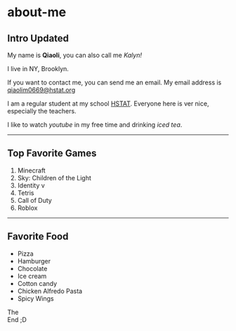 # about-me

## Intro Updated

My name is **Qiaoli**, you can also call me *Kalyn!*

I live in NY, Brooklyn.

If you want to contact me, you can send me an email. My email address is qiaolim0669@hstat.org

I am a regular student at my school [HSTAT](https://www.hstat.org). Everyone here is ver nice, especially the teachers.

I like to watch *youtube* in my free time and drinking *iced tea*.

---

## Top Favorite Games

1. Minecraft
2. Sky: Children of the Light
3. Identity v
4. Tetris
5. Call of Duty
6. Roblox

---

## Favorite Food

- Pizza
- Hamburger
- Chocolate
- Ice cream
- Cotton candy
- Chicken Alfredo Pasta
- Spicy Wings


The<br>
End ;D


